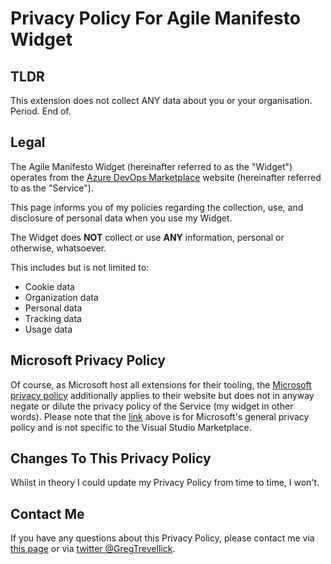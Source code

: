 # Privacy Policy For Agile Manifesto Widget

## TLDR 
This extension does not collect ANY data about you or your organisation. Period. End of.

## Legal

The Agile Manifesto Widget (hereinafter referred to as the "Widget") operates from the [Azure DevOps Marketplace](https://marketplace.visualstudio.com/items?itemName=GregTrevellick.AgileManifestoDashboardWidget) website (hereinafter referred to as the "Service").

This page informs you of my policies regarding the collection, use, and disclosure of personal data when you use my Widget.

The Widget does **NOT** collect or use **ANY** information, personal or otherwise, whatsoever.

This includes but is not limited to:
- Cookie data
- Organization data
- Personal data 
- Tracking data 
- Usage data

## Microsoft Privacy Policy 
Of course, as Microsoft host all extensions for their tooling, the [Microsoft privacy policy](https://privacy.microsoft.com/en-gb/privacystatement) additionally applies to their website but does not in anyway negate or dilute the privacy policy of the Service (my widget in other words). Please note that the [link](https://privacy.microsoft.com/en-gb/privacystatement) above is for Microsoft's general privacy policy and is not specific to the Visual Studio Marketplace.

## Changes To This Privacy Policy
Whilst in theory I could update my Privacy Policy from time to time, I won't. 
 
## Contact Me
If you have any questions about this Privacy Policy, please contact me via [this page](https://github.com/GregTrevellick/AzureDevOpsAgileManifestoWidget/issues) or via [twitter @GregTrevellick](https://twitter.com/GregTrevellick).
